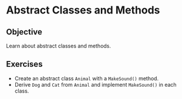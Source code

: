 # Abstract Classes and Methods

## Objective  
Learn about abstract classes and methods.

## Exercises  
- Create an abstract class `Animal` with a `MakeSound()` method.  
- Derive `Dog` and `Cat` from `Animal` and implement `MakeSound()` in each class.  
